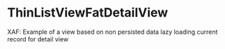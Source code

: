 # ThinListViewFatDetailView
XAF: Example of a view based on non persisted data lazy loading current record for detail view

